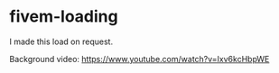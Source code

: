 # fivem-loading
I made this load on request.

Background video: https://www.youtube.com/watch?v=Ixv6kcHbpWE
